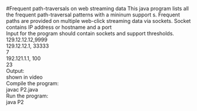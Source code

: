 #Frequent path-traversals on web streaming data
This java program lists all the frequent path-traversal patterns with a mininum support s. Frequent paths are provided on multiple web-click streaming data via sockets. 
Socket contains IP address or hostname and a port
<br>
Input for the program should contain sockets and support thresholds.
<br>
  129.12.12.12,9999
<br>
  129.12.12.1, 33333
<br>
  7
<br>
  192.121.1.1, 100
<br>
  23
<br>
Output:
<br>
   shown in video
<br>
Compile the program:
<br>
    javac P2.java
<br>
Run the program:
<br>
    java P2
